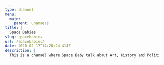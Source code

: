 ```yaml
---
type: channel
menu:
  main:
    parent: Channels
title: |
  Space Babies
slug: spacebabies
url: /spacebabies/
date: 2020-02-17T14:20:24.414Z
description: |
  This is a channel where Space Baby talk about Art, History and Politics.
---
```

